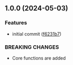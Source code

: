 ## 1.0.0 (2024-05-03)

### Features

- initial commit ([f6231b7](https://github.com/maemreyo/pkg-compat/commit/f6231b7fd4c7dfc9b8ea45691ce1987189f1d8df))

### BREAKING CHANGES

- Core functions are added
